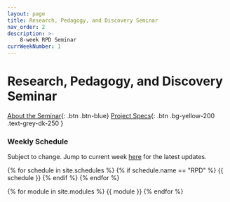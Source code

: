 ```yaml
---
layout: page
title: Research, Pedagogy, and Discovery Seminar
nav_order: 2
description: >-
    8-week RPD Seminar
currWeekNumber: 1
---
```


# Research, Pedagogy, and Discovery Seminar

[About the Seminar]({{site.baseurl}}/rpd_project){: .btn .btn-blue}
[Project Specs]({{site.baseurl}}/rpd_project){: .btn .bg-yellow-200 .text-grey-dk-250 }

### Weekly Schedule
Subject to change. Jump to current week [here](#week-{{page.currWeekNumber}}) for the latest updates.

{% for schedule in site.schedules %}
    {% if schedule.name == "RPD" %}
        {{ schedule }}
    {% endif %}
{% endfor %}

{% for module in site.modules %}
{{ module }}
{% endfor %}
